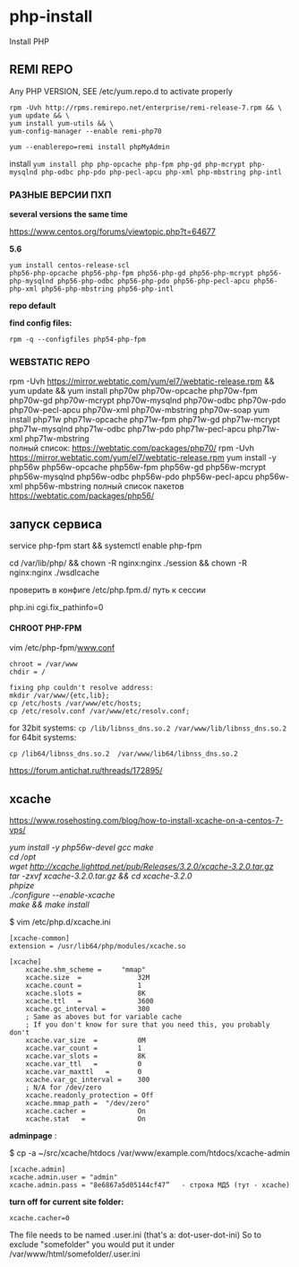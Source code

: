 php-install
===========

Install PHP



## REMI REPO
Any PHP VERSION, SEE /etc/yum.repo.d to activate properly
```
rpm -Uvh http://rpms.remirepo.net/enterprise/remi-release-7.rpm && \
yum update && \
yum install yum-utils && \
yum-config-manager --enable remi-php70

yum --enablerepo=remi install phpMyAdmin
```
install
`yum install php php-opcache php-fpm php-gd php-mcrypt php-mysqlnd php-odbc php-pdo php-pecl-apcu php-xml php-mbstring php-intl`


### РАЗНЫЕ ВЕРСИИ ПХП
**several versions the same time**

<https://www.centos.org/forums/viewtopic.php?t=64677>

**5.6**
```
yum install centos-release-scl
php56-php-opcache php56-php-fpm php56-php-gd php56-php-mcrypt php56-php-mysqlnd php56-php-odbc php56-php-pdo php56-php-pecl-apcu php56-php-xml php56-php-mbstring php56-php-intl
```
**repo default**



**find config files:**

`rpm -q --configfiles php54-php-fpm`


### WEBSTATIC REPO 
rpm -Uvh https://mirror.webtatic.com/yum/el7/webtatic-release.rpm &&
yum update &&
yum install php70w php70w-opcache php70w-fpm php70w-gd php70w-mcrypt php70w-mysqlnd php70w-odbc php70w-pdo php70w-pecl-apcu php70w-xml php70w-mbstring php70w-soap
yum install php71w php71w-opcache php71w-fpm php71w-gd php71w-mcrypt php71w-mysqlnd php71w-odbc php71w-pdo php71w-pecl-apcu php71w-xml php71w-mbstring  
полный список: https://webtatic.com/packages/php70/
rpm -Uvh https://mirror.webtatic.com/yum/el7/webtatic-release.rpm 
yum install -y php56w php56w-opcache php56w-fpm php56w-gd php56w-mcrypt php56w-mysqlnd php56w-odbc php56w-pdo php56w-pecl-apcu php56w-xml php56w-mbstring
полный список пакетов https://webtatic.com/packages/php56/ 

## запуск сервиса
service php-fpm start && systemctl enable php-fpm

cd /var/lib/php/ && chown -R nginx:nginx ./session && chown -R nginx:nginx ./wsdlcache

проверить в конфиге /etc/php.fpm.d/ путь к сессии

php.ini      cgi.fix_pathinfo=0


#### CHROOT PHP-FPM


vim /etc/php-fpm/www.conf

    chroot = /var/www
    chdir = /

```
fixing php couldn't resolve address:
mkdir /var/www/{etc,lib};
cp /etc/hosts /var/www/etc/hosts;
cp /etc/resolv.conf /var/www/etc/resolv.conf;
```
for 32bit systems:
`cp /lib/libnss_dns.so.2 /var/www/lib/libnss_dns.so.2`
for 64bit systems:
```
cp /lib64/libnss_dns.so.2  /var/www/lib64/libnss_dns.so.2
```

https://forum.antichat.ru/threads/172895/

## xcache
https://www.rosehosting.com/blog/how-to-install-xcache-on-a-centos-7-vps/ 

*yum install -y php56w-devel gcc make  
cd /opt  
wget http://xcache.lighttpd.net/pub/Releases/3.2.0/xcache-3.2.0.tar.gz  
tar -zxvf xcache-3.2.0.tar.gz && cd xcache-3.2.0  
phpize  
./configure --enable-xcache  
make && make install*

$ vim /etc/php.d/xcache.ini

```
[xcache-common]
extension = /usr/lib64/php/modules/xcache.so

[xcache]
	xcache.shm_scheme =    	"mmap"
	xcache.size  =           	32M
	xcache.count =             	1
	xcache.slots =            	8K
	xcache.ttl   =          	3600
	xcache.gc_interval =     	300
	; Same as aboves but for variable cache
	; If you don't know for sure that you need this, you probably don't
	xcache.var_size  =        	0M
	xcache.var_count =         	1
	xcache.var_slots =        	8K
	xcache.var_ttl   =         	0
	xcache.var_maxttl   =      	0
	xcache.var_gc_interval = 	300
	; N/A for /dev/zero
	xcache.readonly_protection = Off
	xcache.mmap_path =	"/dev/zero"
	xcache.cacher =           	On
	xcache.stat   =           	On
```

**adminpage** :

$ cp -a ~/src/xcache/htdocs /var/www/example.com/htdocs/xcache-admin
```
[xcache.admin]
xcache.admin.user = "admin"
xcache.admin.pass = "8e6867a5d05144cf47”   - строка МД5 (тут - xcache)
```

**turn off for current site folder:**
```
xcache.cacher=0
```
The file needs to be named .user.ini (that's a: dot-user-dot-ini)
So to exclude "somefolder" you would put it under /var/www/html/somefolder/.user.ini

